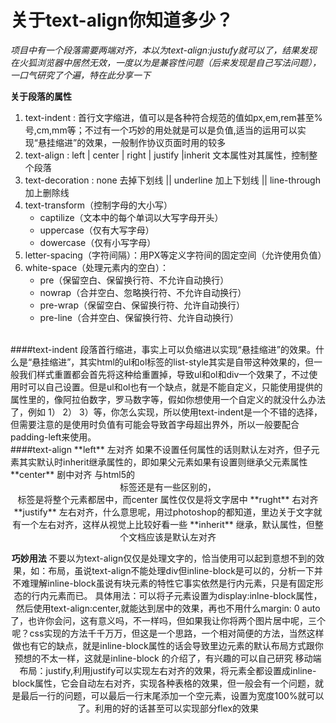 # 关于text-align你知道多少？

*项目中有一个段落需要两端对齐，本以为text-align:justufy就可以了，结果发现在火狐浏览器中居然无效，一度以为是兼容性问题（后来发现是自己写法问题），一口气研究了个遍，特在此分享一下*

**关于段落的属性**
1. text-indent : 首行文字缩进，值可以是各种符合规范的值如px,em,rem甚至%号,cm,mm等；不过有一个巧妙的用处就是可以是负值,适当的运用可以实现“悬挂缩进”的效果，一般制作协议页面时用的较多
1. text-align : left | center | right | justify |inherit 文本属性对其属性，控制整个段落
1. text-decoration : none 去掉下划线  || underline 加上下划线 || line-through 加上删除线
1. text-transform（控制字母的大小写）
	* captilize（文本中的每个单词以大写字母开头）
	* uppercase（仅有大写字母）
	* dowercase（仅有小写字母）
1. letter-spacing（字符间隔）：用PX等定义字符间的固定空间（允许使用负值）	
1. white-space（处理元素内的空白）：
	* pre（保留空白、保留换行符、不允许自动换行）
	* nowrap（合并空白、忽略换行符、不允许自动换行）
	* pre-wrap（保留空白、保留换行符、允许自动换行） 
	* pre-line（合并空白、保留换行符、允许自动换行）

<br/>
####text-indent
段落首行缩进，事实上可以负缩进以实现“悬挂缩进”的效果。什么是“悬挂缩进”，其实html的ul和ol标签的list-style其实是自带这种效果的，但一般我们样式重置都会首先将这种给重置掉，导致ul和ol和div一个效果了，不过使用时可以自己设置。但是ul和ol也有一个缺点，就是不能自定义，只能使用提供的属性里的，像阿拉伯数字，罗马数字等，假如你想使用一个自定义的就没什么办法了，例如 1） 2） 3）等，你怎么实现，所以使用text-indent是一个不错的选择，但需要注意的是使用时负值有可能会导致首字母超出界外，所以一般要配合padding-left来使用。

<br/>
####text-align
**left** 左对齐 如果不设置任何属性的话则默认左对齐，但子元素其实默认时inherit继承属性的，即如果父元素如果有设置则继承父元素属性
**center** 剧中对齐 与html5的<center>标签还是有一些区别的，<center>标签是将整个元素都居中，而center 属性仅仅是将文字居中
**rught** 右对齐 
**justify** 左右对齐，什么意思呢，用过photoshop的都知道，里边关于文字就有一个左右对齐，这样从视觉上比较好看一些
**inherit** 继承，默认属性，但整个文档应该是默认左对齐

**巧妙用法** 不要以为text-align仅仅是处理文字的，恰当使用可以起到意想不到的效果，如：布局，虽说text-align不能处理div但inline-block是可以的，分析一下并不难理解inline-block虽说有块元素的特性它事实依然是行内元素，只是有固定形态的行内元素而已。
具体用法：可以将子元素设置为display:inlne-block属性，然后使用text-align:center,就能达到居中的效果，再也不用什么margin: 0 auto了，也许你会问，这有意义吗，不一样吗，但如果我让你将两个图片居中呢，三个呢？css实现的方法千千万万，但这是一个思路，一个相对简便的方法，当然这样做也有它的缺点，就是inline-block属性的话会导致里边元素的默认布局方式跟你预想的不太一样，这就是inline-block 的介绍了，有兴趣的可以自己研究
移动端布局：justify,利用justify可以实现左右对齐的效果，将元素全都设置成inline-block属性，它会自动左右对齐，实现各种表格的效果，但一般会有一个问题，就是最后一行的问题，可以最后一行末尾添加一个空元素，设置为宽度100%就可以了。利用的好的话甚至可以实现部分flex的效果